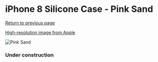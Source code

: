 # iPhone 8 Silicone Case - Pink Sand

[Return to previous page](/iphone_7)

[High-resolution image from Apple](https://store.storeimages.cdn-apple.com/8756/as-images.apple.com/is/MQGQ2?wid=4500&hei=4500&fmt=png)

<div style="width: 384px"><img src="/everyphone/MQGQ2.png" alt="Pink Sand"></div>

### Under construction
